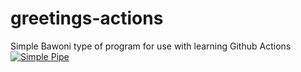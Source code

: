 
# greetings-actions
Simple Bawoni type of program for use with learning Github Actions
[![Simple Pipe](https://github.com/damilolah/greetings-actions/actions/workflows/simple-pipe.yml/badge.svg)](https://github.com/damilolah/greetings-actions/actions/workflows/simple-pipe.yml)
